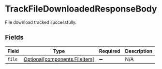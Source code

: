 # TrackFileDownloadedResponseBody

File download tracked successfully.


## Fields

| Field                                                            | Type                                                             | Required                                                         | Description                                                      |
| ---------------------------------------------------------------- | ---------------------------------------------------------------- | ---------------------------------------------------------------- | ---------------------------------------------------------------- |
| `file`                                                           | [Optional[components.FileItem]](../../models/shared/fileitem.md) | :heavy_minus_sign:                                               | N/A                                                              |